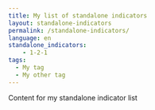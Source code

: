 ```yaml
---
title: My list of standalone indicators
layout: standalone-indicators
permalink: /standalone-indicators/
language: en
standalone_indicators:
    - 1-2-1
tags:
  - My tag
  - My other tag
---
```

Content for my standalone indicator list
